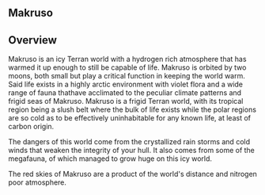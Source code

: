 ## Makruso

## Overview

Makruso is an icy Terran world with a hydrogen rich atmosphere that has warmed it up enough to still be capable of life.  Makruso is orbited by two moons, both small but play a critical function in keeping the world warm.  Said life exists in a highly arctic environment with violet flora and a wide range of fauna thathave acclimated to the peculiar climate patterns and frigid seas of Makruso.  Makruso is a frigid Terran world, with its tropical region being a slush belt where the bulk of life exists while the polar regions are so cold as to be effectively uninhabitable for any known life, at least of carbon origin.  

The dangers of this world come from the crystallized rain storms and cold winds that weaken the integrity of your hull.  It also comes from some of the megafauna, of which managed to grow huge on this icy world.

The red skies of Makruso are a product of the world's distance and nitrogen poor atmosphere.  

